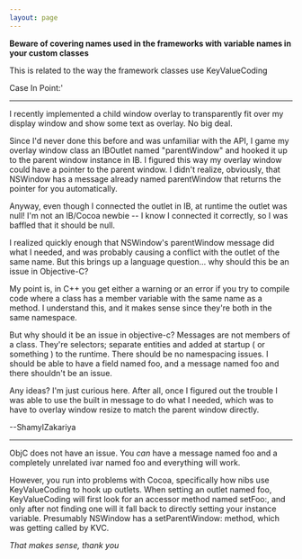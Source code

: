 ```yaml
---
layout: page
---
```




**Beware of covering names used in the frameworks with variable names in your custom classes**

This is related to the way the framework classes use KeyValueCoding

Case In Point:'

----

I recently implemented a child window overlay to transparently fit over my display window and show some text as overlay. No big deal.

Since I'd never done this before and was unfamiliar with the API, I game my overlay window class an IBOutlet named "parentWindow" and hooked it up to the parent window instance in IB. I figured this way my overlay window could have a pointer to the parent window. I didn't realize, obviously, that NSWindow has a message already named      parentWindow  that returns the pointer for you automatically.

Anyway, even though I connected the outlet in IB, at runtime the outlet was null! I'm not an IB/Cocoa newbie -- I know I connected it correctly, so I was baffled that it should be null.

I realized quickly enough that NSWindow's parentWindow message did what I needed, and was probably causing a conflict with the outlet of the same name. But this brings up a language question... why should this be an issue in Objective-C?

My point is, in C++ you get either a warning or an error if you try to compile code where a class has a member variable with the same name as a method. I understand this, and it makes sense since they're both in the same namespace.

But why should it be an issue in objective-c? Messages are not members of a class. They're selectors; separate entities and added at startup ( or something ) to the runtime. There should be no namespacing issues. I should be able to have a field named foo, and a message named foo and there shouldn't be an issue.

Any ideas? I'm just curious here. After all, once I figured out the trouble I was able to use the built in message to do what I needed, which was to have to overlay window resize to match the parent window directly.

--ShamylZakariya

----

ObjC does not have an issue. You *can* have a message named foo and a completely unrelated ivar named foo and everything will work.

However, you run into problems with Cocoa, specifically how nibs use KeyValueCoding to hook up outlets. When setting an outlet named foo, KeyValueCoding will first look for an accessor method named     setFoo:, and only after not finding one will it fall back to directly setting your instance variable. Presumably NSWindow has a     setParentWindow: method, which was getting called by KVC.

*That makes sense, thank you*
